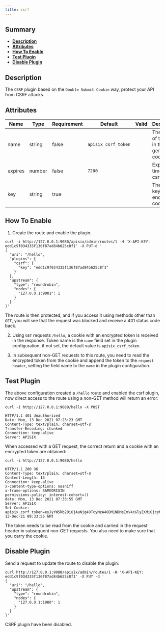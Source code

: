 ```yaml
---
title: csrf
---
```


<!--
#
# Licensed to the Apache Software Foundation (ASF) under one or more
# contributor license agreements.  See the NOTICE file distributed with
# this work for additional information regarding copyright ownership.
# The ASF licenses this file to You under the Apache License, Version 2.0
# (the "License"); you may not use this file except in compliance with
# the License.  You may obtain a copy of the License at
#
#     http://www.apache.org/licenses/LICENSE-2.0
#
# Unless required by applicable law or agreed to in writing, software
# distributed under the License is distributed on an "AS IS" BASIS,
# WITHOUT WARRANTIES OR CONDITIONS OF ANY KIND, either express or implied.
# See the License for the specific language governing permissions and
# limitations under the License.
#
-->

## Summary

- [**Description**](#description)
- [**Attributes**](#attributes)
- [**How To Enable**](#how-to-enable)
- [**Test Plugin**](#test-plugin)
- [**Disable Plugin**](#disable-plugin)

## Description

The `CSRF` plugin based on the `Double Submit Cookie` way, protect your API from CSRF attacks.

## Attributes

| Name             | Type    | Requirement | Default | Valid | Description                                                  |
| ---------------- | ------- | ----------- | ------- | ----- | ------------------------------------------------------------ |
|   name   |  string |    false    | `apisix_csrf_token`  |    | The name of the token in the generated cookie. |
| expires |  number | false | `7200` | | Expiration time(s) of csrf cookie. |
| key | string | true |  |  | The secret key used to encrypt the cookie. |

## How To Enable

1. Create the route and enable the plugin.

```
curl -i http://127.0.0.1:9080/apisix/admin/routes/1 -H 'X-API-KEY: edd1c9f034335f136f87ad84b625c8f1' -X PUT-d '
{
  "uri": "/hello",
  "plugins": {
    "csrf": {
      "key": "edd1c9f034335f136f87ad84b625c8f1"
    }
  },
  "upstream": {
    "type": "roundrobin",
    "nodes": {
      "127.0.0.1:9001": 1
    }
  }
}'
```

The route is then protected, and if you access it using methods other than `GET`, you will see that the request was blocked and receive a 401 status code back.

2. Using `GET` requests `/hello`, a cookie with an encrypted token is received in the response. Token name is the `name` field set in the plugin configuration, if not set, the default value is `apisix_csrf_token`.

3. In subsequent non-GET requests to this route, you need to read the encrypted token from the cookie and append the token to the `request header`, setting the field name to the `name` in the plugin configuration.

## Test Plugin

The above configuration created a `/hello` route and enabled the csrf plugin, now direct access to the route using a non-GET method will return an error:

```
curl -i http://127.0.0.1:9080/hello -X POST
```

```
HTTP/1.1 401 Unauthorized
Date: Mon, 13 Dec 2021 07:23:23 GMT
Content-Type: text/plain; charset=utf-8
Transfer-Encoding: chunked
Connection: keep-alive
Server: APISIX
```

When accessed with a GET request, the correct return and a cookie with an encrypted token are obtained:

```
curl -i http://127.0.0.1:9080/hello
```

```
HTTP/1.1 200 OK
Content-Type: text/plain; charset=utf-8
Content-Length: 13
Connection: keep-alive
x-content-type-options: nosniff
x-frame-options: SAMEORIGIN
permissions-policy: interest-cohort=()
date: Mon, 13 Dec 2021 07:33:55 GMT
Server: APISIX
Set-Cookie: apisix_csrf_token=eyJyYW5kb20iOjAuNjg4OTcyMzA4ODM1NDMsImV4cGlyZXMiOjcyMDAsInNpZ24iOiJcL09uZEF4WUZDZGYwSnBiNDlKREtnbzVoYkJjbzhkS0JRZXVDQm44MG9ldz0ifQ==;path=/;Expires=Mon, 13-Dec-21 09:33:55 GMT
```

The token needs to be read from the cookie and carried in the request header in subsequent non-GET requests. You also need to make sure that you carry the cookie.

## Disable Plugin

Send a request to update the route to disable the plugin:

```
curl http://127.0.0.1:9080/apisix/admin/routes/1 -H 'X-API-KEY: edd1c9f034335f136f87ad84b625c8f1' -X PUT -d '
{
  "uri": "/hello",
  "upstream": {
    "type": "roundrobin",
    "nodes": {
      "127.0.0.1:1980": 1
    }
  }
}'
```

CSRF plugin have been disabled.
